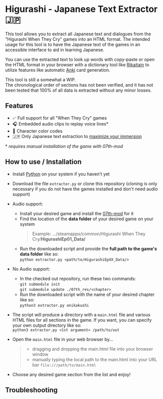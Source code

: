 # Higurashi - Japanese Text Extractor 🇯🇵

This tool allows you to extract all Japanese text and dialogues from the "Higurashi When They Cry" games into an HTML format. The intended usage for this tool is to have the Japanese text of the games in an accessible interface to aid in learning Japanese.

You can use the extracted text to look up words with copy-paste or open the HTML format in your browser with a dictionary tool like [Rikaitain](https://github.com/Ajatt-Tools/rikaitan#rikaitan) to utilize features like automatic [Anki](https://tatsumoto.neocities.org/blog/setting-up-yomichan#anki-settings) card generation.

This tool is still a somewhat a WIP.  
The chronological order of sections has not been verified, and it has not been tested that 100% of all data is extracted without any minor losses.

## Features

-   ✅ Full support for all "When They Cry" games
-   🎧 Embedded audio clips to replay voice lines\*
-   🎨 Character color codes
-   🇯🇵 Only Japanese text extraction to [maximize your immersion](https://tatsumoto.neocities.org/blog/should-i-watch-anime-with-english-subtitles)

\* _requires manual installation of the game with 07th-mod_

## How to use / Installation

-   Install [Python](https://www.python.org/downloads/) on your system if you haven't yet
-   Download the file `extractor.py` or clone this repository (cloning is only necessary if you do not have the games installed and don't need audio support)

-   Audio support:

    -   Install your desired game and install the [07th-mod](https://07th-mod.com/wiki/Higurashi/Higurashi-Getting-started/) for it
    -   Find the location of the **data folder** of your desired game on your system
        > Example: .../steamapps/common/Higurashi When They Cry/**HigurashiEp01_Data/**
    -   Run the downloaded script and provide the **full path to the game's data folder** like so:  
        `python extractor.py <path/to/HigurashiEpXX_Data/>`

-   No Audio support:

    -   In the checked out repository, run these two commands:  
        `git submodule init`  
        `git submodule update ./07th_res/<chapter>`
    -   Run the downloaded script with the name of your desired chapter like so:  
        `python3 extractor.py onikakushi`

-   The script will produce a directory with a `main.html` file and various HTML files for all sections in the game. If you want, you can specify your own output directory like so:  
    `python3 extractor.py <1st argument> /path/to/out`

-   Open the `main.html` file in your web browser by...

    > -   dragging and dropping the main.html file into your browser window
    > -   manually typing the local path to the main.html into your URL bar `file:///path/to/main.html`

-   Choose any desired game section from the list and enjoy!

## Troubleshooting
